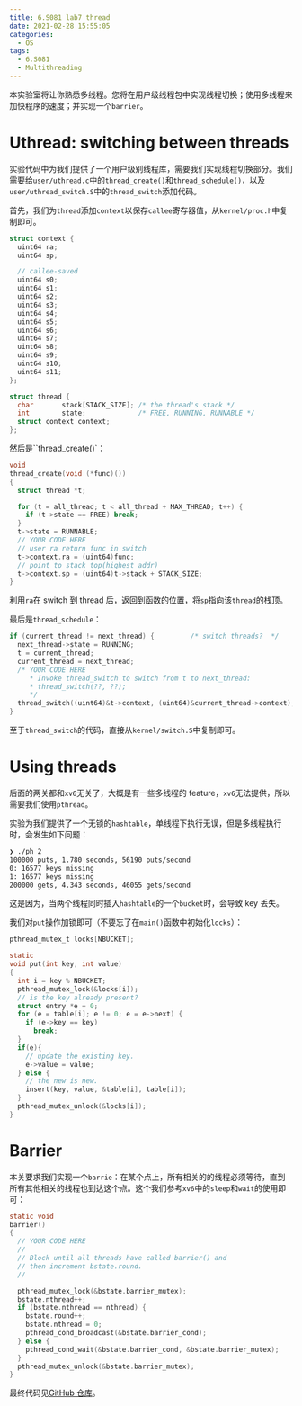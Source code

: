 ```yaml
---
title: 6.S081 lab7 thread
date: 2021-02-28 15:55:05
categories:
  - OS
tags:
  - 6.S081
  - Multithreading
---
```


本实验室将让你熟悉多线程。您将在用户级线程包中实现线程切换；使用多线程来加快程序的速度；并实现一个`barrier`。

<!-- more -->

# Uthread: switching between threads

实验代码中为我们提供了一个用户级别线程库，需要我们实现线程切换部分。我们需要给`user/uthread.c`中的`thread_create()`和`thread_schedule()`，以及`user/uthread_switch.S`中的`thread_switch`添加代码。

首先，我们为`thread`添加`context`以保存`callee`寄存器值，从`kernel/proc.h`中复制即可。

```c
struct context {
  uint64 ra;
  uint64 sp;

  // callee-saved
  uint64 s0;
  uint64 s1;
  uint64 s2;
  uint64 s3;
  uint64 s4;
  uint64 s5;
  uint64 s6;
  uint64 s7;
  uint64 s8;
  uint64 s9;
  uint64 s10;
  uint64 s11;
};

struct thread {
  char       stack[STACK_SIZE]; /* the thread's stack */
  int        state;             /* FREE, RUNNING, RUNNABLE */
  struct context context;
};
```

然后是``thread_create()`：

```c
void
thread_create(void (*func)())
{
  struct thread *t;

  for (t = all_thread; t < all_thread + MAX_THREAD; t++) {
    if (t->state == FREE) break;
  }
  t->state = RUNNABLE;
  // YOUR CODE HERE
  // user ra return func in switch
  t->context.ra = (uint64)func;
  // point to stack top(highest addr)
  t->context.sp = (uint64)t->stack + STACK_SIZE;
}
```

利用`ra`在 switch 到 thread 后，返回到函数的位置，将`sp`指向该`thread`的栈顶。

最后是`thread_schedule`：

```c
if (current_thread != next_thread) {         /* switch threads?  */
  next_thread->state = RUNNING;
  t = current_thread;
  current_thread = next_thread;
  /* YOUR CODE HERE
     * Invoke thread_switch to switch from t to next_thread:
     * thread_switch(??, ??);
     */
  thread_switch((uint64)&t->context, (uint64)&current_thread->context);
}
```

至于`thread_switch`的代码，直接从`kernel/switch.S`中复制即可。

# Using threads

后面的两关都和`xv6`无关了，大概是有一些多线程的 feature，`xv6`无法提供，所以需要我们使用`pthread`。

实验为我们提供了一个无锁的`hashtable`，单线程下执行无误，但是多线程执行时，会发生如下问题：

```bash
❯ ./ph 2
100000 puts, 1.780 seconds, 56190 puts/second
0: 16577 keys missing
1: 16577 keys missing
200000 gets, 4.343 seconds, 46055 gets/second
```

这是因为，当两个线程同时插入`hashtable`的一个`bucket`时，会导致 key 丢失。

我们对`put`操作加锁即可（不要忘了在`main()`函数中初始化`locks`）：

```c
pthread_mutex_t locks[NBUCKET];

static
void put(int key, int value)
{
  int i = key % NBUCKET;
  pthread_mutex_lock(&locks[i]);
  // is the key already present?
  struct entry *e = 0;
  for (e = table[i]; e != 0; e = e->next) {
    if (e->key == key)
      break;
  }
  if(e){
    // update the existing key.
    e->value = value;
  } else {
    // the new is new.
    insert(key, value, &table[i], table[i]);
  }
  pthread_mutex_unlock(&locks[i]);
}
```

# Barrier

本关要求我们实现一个`barrie`：在某个点上，所有相关的的线程必须等待，直到所有其他相关的线程也到达这个点。这个我们参考`xv6`中的`sleep`和`wait`的使用即可：

```c
static void
barrier()
{
  // YOUR CODE HERE
  //
  // Block until all threads have called barrier() and
  // then increment bstate.round.
  //

  pthread_mutex_lock(&bstate.barrier_mutex);
  bstate.nthread++;
  if (bstate.nthread == nthread) {
    bstate.round++;
    bstate.nthread = 0;
    pthread_cond_broadcast(&bstate.barrier_cond);
  } else {
    pthread_cond_wait(&bstate.barrier_cond, &bstate.barrier_mutex);
  }
  pthread_mutex_unlock(&bstate.barrier_mutex);
}
```

最终代码见[GitHub 仓库](https://github.com/Jason210314/xv6-labs-2020/tree/thread)。
